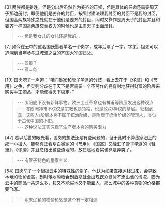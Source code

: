 
[3] 两族都是姜姓，但是分出后虽然作为姜齐的正卿，但是具体的任命还需要周天子那边册封。即便他们是姜齐的封臣，按照封建法理我封臣的封臣不是我的封臣，但国高两族特殊之处就在于他们是姜齐的封臣，同时又算作是周天子的封臣并且和姜齐一样国高两族交替权力的时候也是由周天子出面册封。
>--- 但是我女儿的女儿还是我的...<br>

[7] 如今在云中的这名国氏墨者单名一个岗字，成年后取了一字，字策，祖先可以追溯到当年参与过城濮之战的齐国大宰国归父。
>--- 国策？<br>
>--- 高…岗<br>

[19] 国岗嗯了一声道：“咱们墨家和管子学派的分歧，看上去在于《侈靡》和《节用》之争，但实则分歧在于天下是否需要一个不劳作的拥有封地获得财富的阶层来购买手工商品，才能使得天下稳定。”
>--- 太阳底下没有新鲜事物。欧洲工业革命也有神甫等阶层发出这种观点——在欧洲神甫不仅仅是宗教也是领袖，也是政权/神权的基层。
归根到底，这些人/阶层本身不属于统治阶级，是附庸于统治阶级的管理人，类似于古代中国的小吏。<br>
>--- 这种说法其实忽视了生产者本身的购买潜力<br>

[47] 若以后世的眼光看，国岗的想法还是有些问题的，但于此时不算墨家泗上的那一小撮人，能够真正看明白墨家的《节用》、《国富》又融汇了管子学派的《轻重》、《侈靡》并且总结出这些道理的，放在赵地着实也算是异类了。
>--- 有管子特色的墨家主义<br>

[54] 国岗举了一个根据云中的特殊性的例子，他认为如果直接运钱过来，会导致本地的物价虚高，到时候收购粮食到后期就会出现民众提价不愿出售的情况，因为云中的商品一共这么多，钱又不能买地又不能雇人，那么城中的各种货物的价格都要飞涨。
>--- 明末辽镇的物价和感觉这个有一定相通<br>
